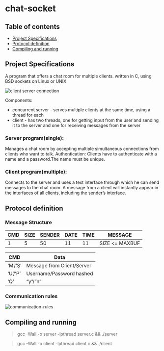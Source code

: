 # chat-socket
## Table of contents
* [Project Specifications](#project-specifications)
* [Protocol definition](#protocol-definition)
* [Compiling and running]()

## Project Specifications
A program that offers a chat room for multiple clients.
written in C, using BSD sockets on Linux or UNIX

![client server connection](https://github.com/alexandra-doris/Images/blob/main/client-server.png)

Components:
* concurrent server - serves multiple clients at the same time, using a thread for each
* client - has two threads, one for getting input from the user and sending it to the server and one for receiving messages from the server

### Server program(single):
Manages a chat room by accepting multiple simultaneous connections from
clients who want to talk. 
Authentication: Clients have to authenticate with a name and a password.The name must be unique.

### Client program(multiple):
Connects to the server and uses a text interface through which he can send messages to the chat room. A message from a client will instantly appear in the interfaces of all clients, including the sender’s interface.


## Protocol definition

### Message Structure
CMD | SIZE | SENDER    | DATE  | TIME  | MESSAGE
----| ---- | ----------| ------| ------| ---------------
1   | 5    | 50        | 11    | 11    | SIZE <= MAXBUF


**CMD**     | **Data**
------------|------------------------
‘M’/’S’ | Message from Client/Server
‘U’/’P’ | Username/Password hashed
‘Q’     | “y”/”n”

### Communication rules

![communication-rules](https://github.com/alexandra-doris/Images/blob/main/communication-reules.png)

## Compiling and running
> gcc -Wall -o server -lpthread server.c && ./server

> gcc -Wall -o client -lpthread client.c && ./client
